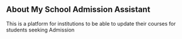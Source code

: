 <h2>About My School Admission Assistant</h2>

This is a platform for institutions to be able to update their courses for students seeking Admission
